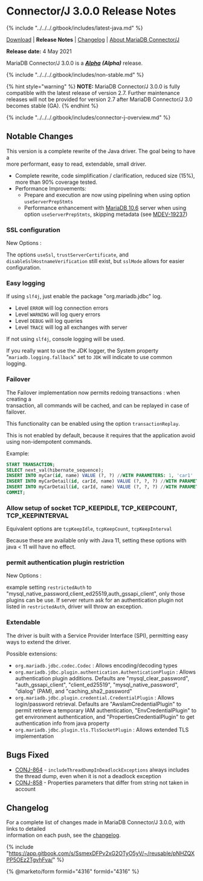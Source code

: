 # Connector/J 3.0.0 Release Notes

{% include "../../../.gitbook/includes/latest-java.md" %}

[Download](https://mariadb.com/downloads/#connectors) | **Release Notes** | [Changelog](../changelogs/3.0/3.0.0.md) | [About MariaDB Connector/J](https://app.gitbook.com/s/CjGYMsT2MVP4nd3IyW2L/mariadb-connector-j/about-mariadb-connector-j)

**Release date:** 4 May 2021

MariaDB Connector/J 3.0.0 is a [_**Alpha**_](../../../community-server/about/release-criteria.md) _**(Alpha)**_ release.

{% include "../../../.gitbook/includes/non-stable.md" %}

{% hint style="warning" %}
**NOTE:** MariaDB Connector/J 3.0.0 is fully compatible with the latest release of version 2.7. Further maintenance releases will not be provided for version 2.7 after MariaDB Connector/J 3.0 becomes stable (GA).
{% endhint %}

{% include "../../../.gitbook/includes/connector-j-overview.md" %}

## Notable Changes

This version is a complete rewrite of the Java driver. The goal being to have a\
more performant, easy to read, extendable, small driver.

* Complete rewrite, code simplification / clarification, reduced size (15%),\
  more than 90% coverage tested.
* Performance Improvements:
  * Prepare and execution are now using pipelining when using option `useServerPrepStmts`
  * Performance enhancement with [MariaDB 10.6](../../../community-server/mariadb-10-6-series/what-is-mariadb-106.md) server when using option `useServerPrepStmts`, skipping metadata (see [MDEV-19237](https://jira.mariadb.org/browse/MDEV-19237))

### SSL configuration

New Options :

The options `useSsl`, `trustServerCertificate`, and `disableSslHostnameVerification` still exist, but `sslMode` allows for easier configuration.

### Easy logging

If using `slf4j`, just enable the package "org.mariadb.jdbc" log.

* Level `ERROR` will log connection errors
* Level `WARNING` will log query errors
* Level `DEBUG` will log queries
* Level `TRACE` will log all exchanges with server

If not using `slf4j`, console logging will be used.

If you really want to use the JDK logger, the System property\
"`mariadb.logging.fallback`" set to `JDK` will indicate to use common\
logging.

### Failover

The Failover implementation now permits redoing transactions : when creating a\
transaction, all commands will be cached, and can be replayed in case of\
failover.

This functionality can be enabled using the option `transactionReplay`.

This is not enabled by default, because it requires that the application avoid using non-idempotent commands.

Example:

```sql
START TRANSACTION;
SELECT next_val(hibernate_sequence);
INSERT INTO myCar(id, name) VALUE (?, ?) //WITH PARAMETERS: 1, 'car1'
INSERT INTO myCarDetail(id, carId, name) VALUE (?, ?, ?) //WITH PARAMETERS: 2, 1, 'detail1'
INSERT INTO myCarDetail(id, carId, name) VALUE (?, ?, ?) //WITH PARAMETERS: 3, 2, 'detail2'
COMMIT;
```

### Allow setup of socket TCP\_KEEPIDLE, TCP\_KEEPCOUNT, TCP\_KEEPINTERVAL

Equivalent options are `tcpKeepIdle`, `tcpKeepCount`, `tcpKeepInterval`

Because these are available only with Java 11, setting these options with java < 11 will have no effect.

### permit authentication plugin restriction

New Options :

example setting `restrictedAuth` to "mysql\_native\_password,client\_ed25519,auth\_gssapi\_client", only those plugins can be use. If server return ask for an authentication plugin not listed in `restrictedAuth`, driver will throw an exception.

### Extendable

The driver is built with a Service Provider Interface (SPI), permitting easy ways to extend the driver.

Possible extensions:

* `org.mariadb.jdbc.codec.Codec` : Allows encoding/decoding types
* `org.mariadb.jdbc.plugin.authentication.AuthenticationPlugin` : Allows authentication plugin additions. Defaults are "mysql\_clear\_password", "auth\_gssapi\_client", "client\_ed25519", "mysql\_native\_password", "dialog" (PAM), and "caching\_sha2\_password"
* `org.mariadb.jdbc.plugin.credential.CredentialPlugin` : Allows login/password retrieval. Defaults are "AwsIamCredentialPlugin" to permit retrieve a temporary IAM authentication, "EnvCredentialPlugin" to get environment authentication, and "PropertiesCredentialPlugin" to get authentication info from java property
* `org.mariadb.jdbc.plugin.tls.TlsSocketPlugin` : Allows extended TLS implementation

## Bugs Fixed

* [CONJ-864](https://jira.mariadb.org/browse/CONJ-864) - `includeThreadDumpInDeadlockExceptions` always includes the thread dump, even when it is not a deadlock exception
* [CONJ-858](https://jira.mariadb.org/browse/CONJ-858) - Properties parameters that differ from string not taken in account

## Changelog

For a complete list of changes made in MariaDB Connector/J 3.0.0, with links to detailed\
information on each push, see the [changelog](../changelogs/3.0/3.0.0.md).

{% include "https://app.gitbook.com/s/SsmexDFPv2xG2OTyO5yV/~/reusable/pNHZQXPP5OEz2TgvhFva/" %}

{% @marketo/form formid="4316" formId="4316" %}

